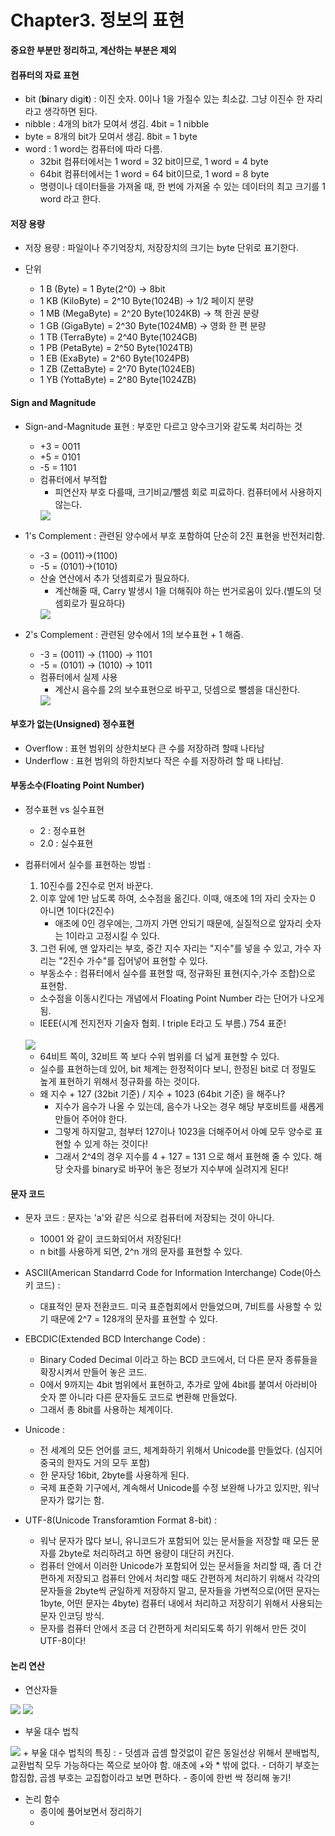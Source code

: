 # Chapter3. 정보의 표현

**중요한 부분만 정리하고, 계산하는 부분은 제외**

#### 컴퓨터의 자료 표현
+ bit (**bi**nary digi**t**) : 이진 숫자. 0이나 1을 가질수 있는 최소값. 그냥 이진수 한 자리라고 생각하면 된다.
+ nibble : 4개의 bit가 모여서 생김. 4bit = 1 nibble
+ byte = 8개의 bit가 모여서 생김. 8bit = 1 byte
+ word : 1 word는 컴퓨터에 따라 다름. 
    - 32bit 컴퓨터에서는 1 word = 32 bit이므로, 1 word = 4 byte
    - 64bit 컴퓨터에서는 1 word = 64 bit이므로, 1 word = 8 byte
    - 명령이나 데이터들을 가져올 때, 한 번에 가져올 수 있는 데이터의 최고 크기를 1 word 라고 한다.

#### 저장 용량 
+ 저장 용량 : 파일이나 주기억장치, 저장장치의 크기는 byte 단위로 표기한다.

+ 단위
  - 1 B  (Byte)      = 1 Byte(2^0)       -> 8bit
  - 1 KB (KiloByte)  = 2^10 Byte(1024B)  -> 1/2 페이지 분량
  - 1 MB (MegaByte)  = 2^20 Byte(1024KB) -> 책 한권 분량
  - 1 GB (GigaByte)  = 2^30 Byte(1024MB) -> 영화 한 편 분량
  - 1 TB (TerraByte) = 2^40 Byte(1024GB)
  - 1 PB (PetaByte)  = 2^50 Byte(1024TB)
  - 1 EB (ExaByte)   = 2^60 Byte(1024PB)
  - 1 ZB (ZettaByte) = 2^70 Byte(1024EB)
  - 1 YB (YottaByte) = 2^80 Byte(1024ZB)

#### Sign and Magnitude
+ Sign-and-Magnitude 표현 : 부호만 다르고 양수크기와 같도록 처리하는 것
  - +3 = 0011
  - +5 = 0101
  - -5 = 1101 
  - 컴퓨터에서 부적합
    - 피연산자 부호 다를때, 크기비교/뺄셈 회로 피료하다. 컴퓨터에서 사용하지 않는다.
    <img src="images/CompStart_Ch3_1.png"/>

+ 1's Complement : 관련된 양수에서 부호 포함하여 단순히 2진 표현을 반전처리함.
  - -3 = (0011)->(1100)
  - -5 = (0101)->(1010) 
  - 산술 연산에서 추가 덧셈회로가 필요하다.
    - 계산해줄 때, Carry 발생시 1을 더해줘야 하는 번거로움이 있다.(별도의 덧셈회로가 필요하다)
    <img src="images/CompStart_Ch3_2.png"/>

+ 2's Complement : 관련된 양수에서 1의 보수표현 + 1 해줌.
  - -3 = (0011) -> (1100) -> 1101
  - -5 = (0101) -> (1010) -> 1011
  - 컴퓨터에서 실제 사용
    - 계산시 음수를 2의 보수표현으로 바꾸고, 덧셈으로 뺄셈을 대신한다. 
    <img src="images/CompStart_Ch3_3.png"/>

#### 부호가 없는(Unsigned) 정수표현 
+ Overflow : 표현 범위의 상한치보다 큰 수를 저장하려 할때 나타남
+ Underflow : 표현 범위의 하한치보다 작은 수를 저장하려 할 때 나타남.

#### 부동소수(Floating Point Number)
+ 정수표현 vs 실수표현
    - 2 : 정수표현
    - 2.0 : 실수표현
+ 컴퓨터에서 실수를 표현하는 방법 : 
    1. 10진수를 2진수로 먼저 바꾼다.
    2. 이후 앞에 1만 남도록 하여, 소수점을 옮긴다. 이때, 애초에 1의 자리 숫자는 0 아니면 1이다(2진수)
        - 애초에 0인 경우에는, 그까지 가면 안되기 때문에, 실질적으로 앞자리 숫자는 1이라고 고정시킬 수 있다.
    3. 그런 뒤에, 맨 앞자리는 부호, 중간 지수 자리는 "지수"를 넣을 수 있고, 가수 자리는 "2진수 가수"를 집어넣어 표현할 수 있다.
    
    - 부동소수 : 컴퓨터에서 실수를 표현할 때, 정규화된 표현(지수,가수 조합)으로 표현함. 
    - 소수점을 이동시킨다는 개념에서 Floating Point Number 라는 단어가 나오게 됨.
    - IEEE(시계 전지전자 기술자 협회. I triple E라고 도 부름.) 754 표준!
    <br>
    <img src="images/CompStart_Ch3_4.png"/>
    
    - 64비트 쪽이, 32비트 쪽 보다 수위 범위를 더 넓게 표현할 수 있다.
    - 실수를 표현하는데 있어, bit 체계는 한정적이다 보니, 한정된 bit로 더 정밀도 높게 표현하기 위해서 정규화를 하는 것이다. 
    - 왜 지수 + 127 (32bit 기준) / 지수 + 1023 (64bit 기준) 을 해주나?
        - 지수가 음수가 나올 수 있는데, 음수가 나오는 경우 해당 부호비트를 새롭게 만들어 주어야 한다.
        - 그렇게 하지말고, 첨부터 127이나 1023을 더해주어서 아예 모두 양수로 표현할 수 있게 하는 것이다!
        - 그래서 2^4의 경우 지수를 4 + 127 = 131 으로 해서 표현해 줄 수 있다. 해당 숫자를 binary로 바꾸어 놓은 정보가 지수부에 실려지게 된다!

#### 문자 코드 
+ 문자 코드 : 문자는 'a'와 같은 식으로 컴퓨터에 저장되는 것이 아니다. 
    - 10001 와 같이 코드화되어서 저장된다!
    - n bit를 사용하게 되면, 2^n 개의 문자를 표현할 수 있다.

+ ASCII(American Standarrd Code for Information Interchange) Code(아스키 코드) : 
    - 대표적인 문자 전환코드. 미국 표준협회에서 만들었으며, 7비트를 사용할 수 있기 때문에 2^7 = 128개의 문자를 표현할 수 있다.
    
+ EBCDIC(Extended BCD Interchange Code) : 
    - Binary Coded Decimal 이라고 하는 BCD 코드에서, 더 다른 문자 종류들을 확장시켜서 만들어 놓은 코드.    
    - 0에서 9까지는 4bit 범위에서 표현하고, 추가로 앞에 4bit를 붙여서 아라비아 숫자 뿐 아니라 다른 문자들도 코드로 변환해 만들었다.
    - 그래서 총 8bit를 사용하는 체계이다. 

+ Unicode : 
    - 전 세계의 모든 언어를 코드, 체계화하기 위해서 Unicode를 만들었다. (심지어 중국의 한자도 거의 모두 포함)
    - 한 문자당 16bit, 2byte를 사용하게 된다.
    - 국제 표준화 기구에서, 계속해서 Unicode를 수정 보완해 나가고 있지만, 워낙 문자가 많기는 함.

+ UTF-8(Unicode Transforamtion Format 8-bit) : 
    - 워낙 문자가 많다 보니, 유니코드가 포함되어 있는 문서들을 저장할 때 모든 문자를 2byte로 처리하려고 하면 용량이 대단히 커진다.
    - 컴퓨터 안에서 이러한 Unicode가 포함되어 있는 문서들을 처리할 때, 좀 더 간편하게 저장되고 컴퓨터 안에서 처리할 때도 간편하게 처리하기 위해서 각각의 문자들을 2byte씩 균일하게 저장하지 말고, 문자들을 가변적으로(어떤 문자는 1byte, 어떤 문자는 4byte) 컴퓨터 내에서 처리하고 저장히기 위해서 사용되는 문자 인코딩 방식.
    - 문자를 컴퓨터 안에서 조금 더 간편하게 처리되도록 하기 위해서 만든 것이 UTF-8이다!

#### 논리 연산

+ 연산자들
<img src="images/CompStart_Ch3_5.png"/>
<img src="images/CompStart_Ch3_6.png"/>

+ 부울 대수 법칙 
<img src="images/CompStart_Ch3_7.png"/>
+ 부울 대수 법칙의 특징 :
    - 덧셈과 곱셈 할것없이 같은 동일선상 위해서 분배법칙, 교환법칙 모두 가능하다는 쪽으로 보아야 함. 애초에 +와 * 밖에 없다.
    - 더하기 부호는 합집합, 곱셈 부호는 교집합이라고 보면 편하다.
    - 종이에 한번 싹 정리해 놓기!

+ 논리 함수 
    - 종이에 풀어보면서 정리하기
    - 
    
        
